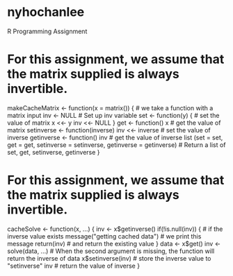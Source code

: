 # nyhochanlee
R Programming Assignment
# For this assignment, we assume that the matrix supplied is always invertible.
makeCacheMatrix <- function(x = matrix()) { # we take a function with a matrix input
  inv <- NULL # Set up inv variable
  set <- function(y) { # set the value of matrix
    x <<- y
    inv <<- NULL
  }
  get <- function() x # get the value of matrix
  setinverse <- function(inverse) inv <<- inverse # set the value of inverse
  getinverse <- function() inv # get the value of inverse
  list (set = set, get = get, setinverse = setinverse, getinverse = getinverse) # Return a list of set, get, setinverse, getinverse
}


# For this assignment, we assume that the matrix supplied is always invertible.
cacheSolve <- function(x, ...) {
        inv <- x$getinverse()
        if(!is.null(inv)) { # if the inverse value exists
                message("getting cached data") # we print this message
                return(inv) # and return the existing value
        }
        data <- x$get()
        inv <- solve(data, ...) # When the second argument is missing, the function will return the inverse of data
        x$setinverse(inv) # store the inverse value to "setinverse"
        inv # return the value of inverse
}
